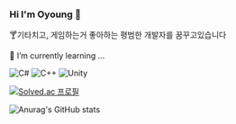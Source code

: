 ### Hi I'm Oyoung 👋

<!--
**oyounghawng/oyounghawng** is a ✨ _special_ ✨ repository because its `README.md` (this file) appears on your GitHub profile.

Here are some ideas to get you started:



- 🔭 I’m currently working on ...
- 🌱 I’m currently learning ...
- 👯 I’m looking to collaborate on ...
- 🤔 I’m looking for help with ...
- 💬 Ask me about ...
- 📫 How to reach me: ...
- 😄 Pronouns: ...
- ⚡ Fun fact: ...
-->

:cocktail:기타치고, 게임하는거 좋아하는 평범한 개발자를 꿈꾸고있습니다



🌱 I’m currently learning ...

![C#](https://img.shields.io/badge/c%23-%23239120.svg?style=for-the-badge&logo=c-sharp&logoColor=white) ![C++](https://img.shields.io/badge/c++-%2300599C.svg?style=for-the-badge&logo=c%2B%2B&logoColor=white) ![Unity](https://img.shields.io/badge/unity-%23000000.svg?style=for-the-badge&logo=unity&logoColor=white)

[![Solved.ac
프로필](http://mazassumnida.wtf/api/generate_badge?boj=poas753)](https://solved.ac/poas753)

![Anurag's GitHub stats](https://github-readme-stats.vercel.app/api?username=oyounghawng&show_icons=true&theme=radical)

